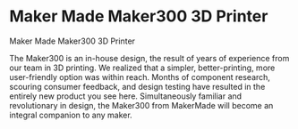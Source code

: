 # Maker Made Maker300 3D Printer

Maker Made Maker300 3D Printer

The Maker300 is an in-house design, the result of years of experience from our team in 3D printing. We realized that a simpler, better-printing, more user-friendly option was within reach. Months of component research, scouring consumer feedback, and design testing have resulted in the entirely new product you see here. Simultaneously familiar and revolutionary in design, the Maker300 from MakerMade will become an integral companion to any maker.
